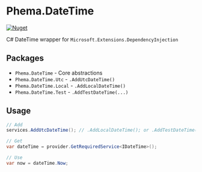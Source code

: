 # Phema.DateTime

[![Nuget](https://img.shields.io/nuget/v/Phema.DateTime.svg)](https://www.nuget.org/packages/Phema.DateTime)

C# DateTime wrapper for `Microsoft.Extensions.DependencyInjection`

## Packages

- `Phema.DateTime` - Core abstractions
- `Phema.DateTime.Utc` - `.AddUtcDateTime()`
- `Phema.DateTime.Local` - `.AddLocalDateTime()`
- `Phema.DateTime.Test` - `.AddTestDateTime(...)`

## Usage

```csharp
// Add
services.AddUtcDateTime(); // .AddLocalDateTime(); or .AddTestDateTime(...)

// Get
var dateTime = provider.GetRequiredService<IDateTime>();

// Use
var now = dateTime.Now;
```
